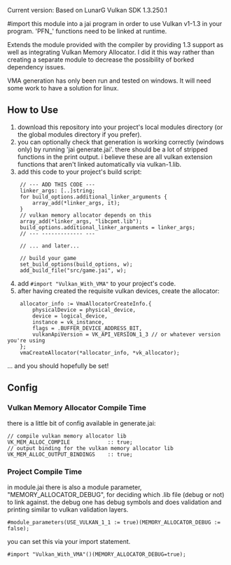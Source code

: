 Current version: Based on LunarG Vulkan SDK 1.3.250.1

#import this module into a jai program in order to use Vulkan v1-1.3 in your program. 'PFN_' functions need to be linked at runtime.

Extends the module provided with the compiler by providing 1.3 support as well as integrating Vulkan Memory Allocator. I did it this way rather than creating a separate module to decrease the possibility of borked dependency issues.

VMA generation has only been run and tested on windows. It will need some work to have a solution for linux.

## How to Use
1. download this repository into your project's local modules directory (or the global modules directory if you prefer).
2. you can optionally check that generation is working correctly (windows only) by running 'jai generate.jai'. there should be a lot of stripped functions in the print output. i believe these are all vulkan extension functions that aren't linked automatically via vulkan-1.lib.
3. add this code to your project's build script:
```
    // --- ADD THIS CODE ---
    linker_args: [..]string;
    for build_options.additional_linker_arguments {
        array_add(*linker_args, it);
    }
    // vulkan memory allocator depends on this
    array_add(*linker_args, "libcpmt.lib");
    build_options.additional_linker_arguments = linker_args;
    // --- ------------- ---

    // ... and later...

    // build your game
    set_build_options(build_options, w);
    add_build_file("src/game.jai", w);
```
4. add `#import "Vulkan_With_VMA"` to your project's code.
5. after having created the requisite vulkan devices, create the allocator:
```
    allocator_info := VmaAllocatorCreateInfo.{
        physicalDevice = physical_device,
        device = logical_device,
        instance = vk_instance,
        flags = .BUFFER_DEVICE_ADDRESS_BIT,
        vulkanApiVersion = VK_API_VERSION_1_3 // or whatever version you're using
    };
    vmaCreateAllocator(*allocator_info, *vk_allocator);
```
... and you should hopefully be set!

## Config
### Vulkan Memory Allocator Compile Time
there is a little bit of config available in generate.jai:
```
// compile vulkan memory allocator lib
VK_MEM_ALLOC_COMPILE            :: true;
// output binding for the vulkan memory allocator lib
VK_MEM_ALLOC_OUTPUT_BINDINGS    :: true;
```
### Project Compile Time
in module.jai there is also a module parameter, "MEMORY_ALLOCATOR_DEBUG", for deciding which .lib file (debug or not) to link against. the debug one has debug symbols and does validation and printing similar to vulkan validation layers.
```
#module_parameters(USE_VULKAN_1_1 := true)(MEMORY_ALLOCATOR_DEBUG := false);
```
you can set this via your import statement.
```
#import "Vulkan_With_VMA"()(MEMORY_ALLOCATOR_DEBUG=true);
```
